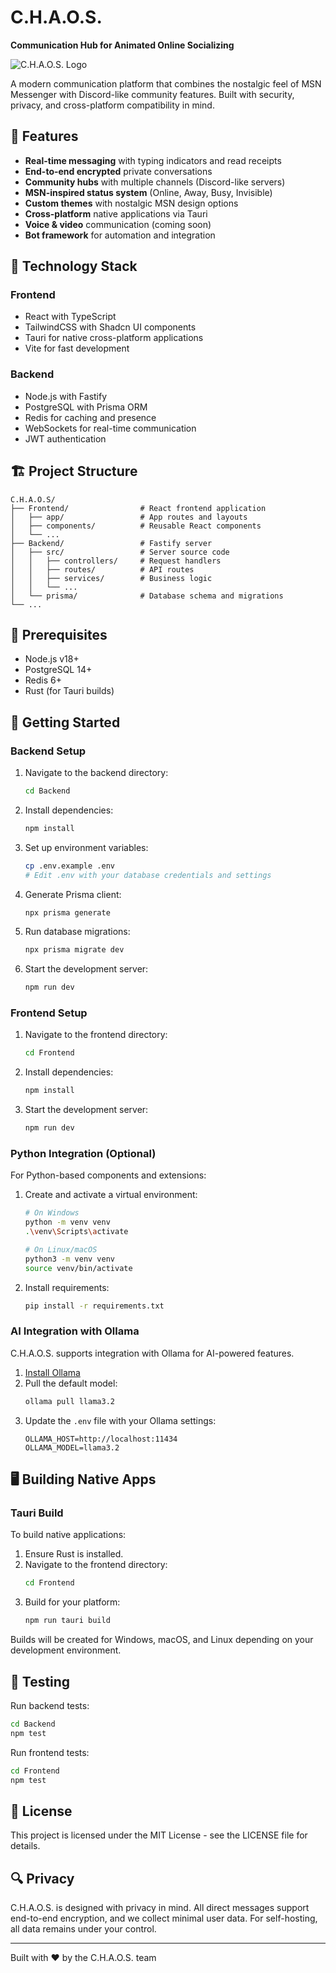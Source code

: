 # C.H.A.O.S.

**Communication Hub for Animated Online Socializing**

![C.H.A.O.S. Logo](https://via.placeholder.com/150x150/245EDC/FFFFFF?text=C.H.A.O.S.)

A modern communication platform that combines the nostalgic feel of MSN Messenger with Discord-like community features. Built with security, privacy, and cross-platform compatibility in mind.

## 🚀 Features

- **Real-time messaging** with typing indicators and read receipts
- **End-to-end encrypted** private conversations
- **Community hubs** with multiple channels (Discord-like servers)
- **MSN-inspired status system** (Online, Away, Busy, Invisible)
- **Custom themes** with nostalgic MSN design options
- **Cross-platform** native applications via Tauri
- **Voice & video** communication (coming soon)
- **Bot framework** for automation and integration

## 🔧 Technology Stack

### Frontend
- React with TypeScript
- TailwindCSS with Shadcn UI components
- Tauri for native cross-platform applications
- Vite for fast development

### Backend
- Node.js with Fastify
- PostgreSQL with Prisma ORM
- Redis for caching and presence
- WebSockets for real-time communication
- JWT authentication

## 🏗️ Project Structure

```
C.H.A.O.S/
├── Frontend/                # React frontend application
│   ├── app/                 # App routes and layouts
│   ├── components/          # Reusable React components
│   └── ...
├── Backend/                 # Fastify server
│   ├── src/                 # Server source code
│   │   ├── controllers/     # Request handlers
│   │   ├── routes/          # API routes
│   │   ├── services/        # Business logic
│   │   └── ...
│   └── prisma/              # Database schema and migrations
└── ...
```

## 📝 Prerequisites

- Node.js v18+ 
- PostgreSQL 14+
- Redis 6+
- Rust (for Tauri builds)

## 🚀 Getting Started

### Backend Setup

1. Navigate to the backend directory:
   ```bash
   cd Backend
   ```

2. Install dependencies:
   ```bash
   npm install
   ```

3. Set up environment variables:
   ```bash
   cp .env.example .env
   # Edit .env with your database credentials and settings
   ```

4. Generate Prisma client:
   ```bash
   npx prisma generate
   ```

5. Run database migrations:
   ```bash
   npx prisma migrate dev
   ```

6. Start the development server:
   ```bash
   npm run dev
   ```

### Frontend Setup

1. Navigate to the frontend directory:
   ```bash
   cd Frontend
   ```

2. Install dependencies:
   ```bash
   npm install
   ```

3. Start the development server:
   ```bash
   npm run dev
   ```

### Python Integration (Optional)

For Python-based components and extensions:

1. Create and activate a virtual environment:
   ```bash
   # On Windows
   python -m venv venv
   .\venv\Scripts\activate

   # On Linux/macOS
   python3 -m venv venv
   source venv/bin/activate
   ```

2. Install requirements:
   ```bash
   pip install -r requirements.txt
   ```

### AI Integration with Ollama

C.H.A.O.S. supports integration with Ollama for AI-powered features.

1. [Install Ollama](https://ollama.ai/download)
2. Pull the default model:
   ```bash
   ollama pull llama3.2
   ```
3. Update the `.env` file with your Ollama settings:
   ```
   OLLAMA_HOST=http://localhost:11434
   OLLAMA_MODEL=llama3.2
   ```

## 🖥️ Building Native Apps

### Tauri Build

To build native applications:

1. Ensure Rust is installed.
2. Navigate to the frontend directory:
   ```bash
   cd Frontend
   ```
3. Build for your platform:
   ```bash
   npm run tauri build
   ```

Builds will be created for Windows, macOS, and Linux depending on your development environment.

## 🧪 Testing

Run backend tests:
```bash
cd Backend
npm test
```

Run frontend tests:
```bash
cd Frontend
npm test
```

## 📜 License

This project is licensed under the MIT License - see the LICENSE file for details.

## 🔍 Privacy

C.H.A.O.S. is designed with privacy in mind. All direct messages support end-to-end encryption, and we collect minimal user data. For self-hosting, all data remains under your control.

---

Built with ❤️ by the C.H.A.O.S. team
